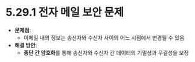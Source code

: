 # 5.29.1 전자 메일 보안 문제

- **문제점**:
  - 이메일 내의 정보는 송신자와 수신자 사이의 어느 시점에서 변경될 수 있음
- **해결 방안**:
  - **종단 간 암호화**를 통해 송신자와 수신자 간 데이터의 기밀성과 무결성을 보장
